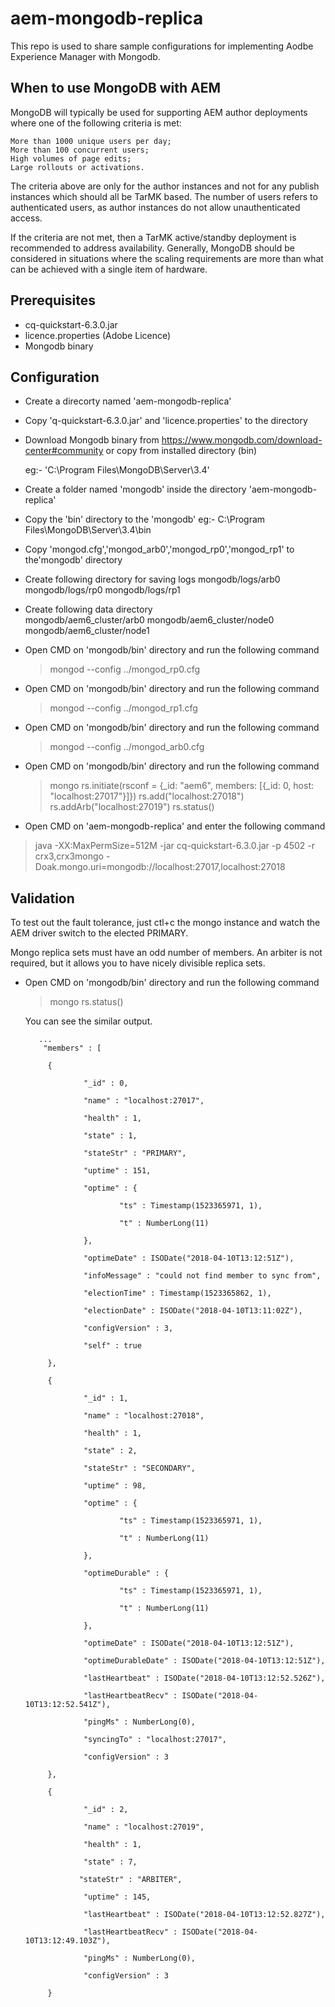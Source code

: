 # aem-mongodb-replica

This repo is used to share sample configurations for implementing Aodbe Experience Manager with Mongodb.

## When to use MongoDB with AEM

MongoDB will typically be used for supporting AEM author deployments where one of the following criteria is met:

    More than 1000 unique users per day;
    More than 100 concurrent users;
    High volumes of page edits;
    Large rollouts or activations.

The criteria above are only for the author instances and not for any publish instances which should all be TarMK based. The number of users refers to authenticated users, as author instances do not allow unauthenticated access.

If the criteria are not met, then a TarMK active/standby deployment is recommended to address availability. Generally, MongoDB should be considered in situations where the scaling requirements are more than what can be achieved with a single item of hardware.



## Prerequisites
* cq-quickstart-6.3.0.jar
* licence.properties (Adobe Licence)
* Mongodb binary

## Configuration
- Create a direcorty named 'aem-mongodb-replica'

- Copy 'q-quickstart-6.3.0.jar' and 'licence.properties' to the directory

- Download Mongodb binary from https://www.mongodb.com/download-center#community
  or 
  copy from installed directory (bin)

  eg:- 'C:\Program Files\MongoDB\Server\3.4'

- Create a folder named 'mongodb' inside the directory 'aem-mongodb-replica'

- Copy the 'bin' directory to the 'mongodb' 
  eg:- C:\Program Files\MongoDB\Server\3.4\bin

- Copy 'mongod.cfg','mongod_arb0','mongod_rp0','mongod_rp1' to the'mongodb' directory

- Create following directory for saving logs
  mongodb/logs/arb0 
  mongodb/logs/rp0 
  mongodb/logs/rp1 

- Create following data directory  
  mongodb/aem6_cluster/arb0
  mongodb/aem6_cluster/node0
  mongodb/aem6_cluster/node1

- Open CMD on 'mongodb/bin' directory and run the following command
  >mongod --config ../mongod_rp0.cfg 

- Open CMD on 'mongodb/bin' directory and run the following command
  >mongod --config ../mongod_rp1.cfg

- Open CMD on 'mongodb/bin' directory and run the following command
  >mongod --config ../mongod_arb0.cfg

- Open CMD on 'mongodb/bin' directory and run the following command
  >mongo
    >rs.initiate(rsconf = {_id: "aem6", members: [{_id: 0, host: "localhost:27017"}]})
    >rs.add("localhost:27018")
    >rs.addArb("localhost:27019")
    >rs.status()

- Open CMD on 'aem-mongodb-replica' and enter the following command
 >java -XX:MaxPermSize=512M  -jar cq-quickstart-6.3.0.jar -p 4502 -r crx3,crx3mongo -Doak.mongo.uri=mongodb://localhost:27017,localhost:27018

## Validation

To test out the fault tolerance, just ctl+c the mongo instance and watch the AEM driver switch to the elected PRIMARY.

Mongo replica sets must have an odd number of members. An arbiter is not required, but it allows you to have nicely divisible replica sets.

- Open CMD on 'mongodb/bin' directory and run the following command
  >mongo
  >rs.status()

  You can see the similar output.
    ```
       ...
        "members" : [

         {

                 "_id" : 0,

                 "name" : "localhost:27017",

                 "health" : 1,

                 "state" : 1,

                 "stateStr" : "PRIMARY",

                 "uptime" : 151,

                 "optime" : {

                         "ts" : Timestamp(1523365971, 1),

                         "t" : NumberLong(11)

                 },

                 "optimeDate" : ISODate("2018-04-10T13:12:51Z"),

                 "infoMessage" : "could not find member to sync from",

                 "electionTime" : Timestamp(1523365862, 1),

                 "electionDate" : ISODate("2018-04-10T13:11:02Z"),

                 "configVersion" : 3,

                 "self" : true

         },

         {

                 "_id" : 1,

                 "name" : "localhost:27018",

                 "health" : 1,

                 "state" : 2,

                 "stateStr" : "SECONDARY",

                 "uptime" : 98,

                 "optime" : {

                         "ts" : Timestamp(1523365971, 1),

                         "t" : NumberLong(11)

                 },

                 "optimeDurable" : {

                         "ts" : Timestamp(1523365971, 1),

                         "t" : NumberLong(11)

                 },

                 "optimeDate" : ISODate("2018-04-10T13:12:51Z"),

                 "optimeDurableDate" : ISODate("2018-04-10T13:12:51Z"),

                 "lastHeartbeat" : ISODate("2018-04-10T13:12:52.526Z"),

                 "lastHeartbeatRecv" : ISODate("2018-04-10T13:12:52.541Z"),

                 "pingMs" : NumberLong(0),

                 "syncingTo" : "localhost:27017",

                 "configVersion" : 3

         },

         {

                 "_id" : 2,

                 "name" : "localhost:27019",

                 "health" : 1,

                 "state" : 7,

                "stateStr" : "ARBITER",

                 "uptime" : 145,

                 "lastHeartbeat" : ISODate("2018-04-10T13:12:52.827Z"),

                 "lastHeartbeatRecv" : ISODate("2018-04-10T13:12:49.103Z"),

                 "pingMs" : NumberLong(0),

                 "configVersion" : 3

         }
    ```
